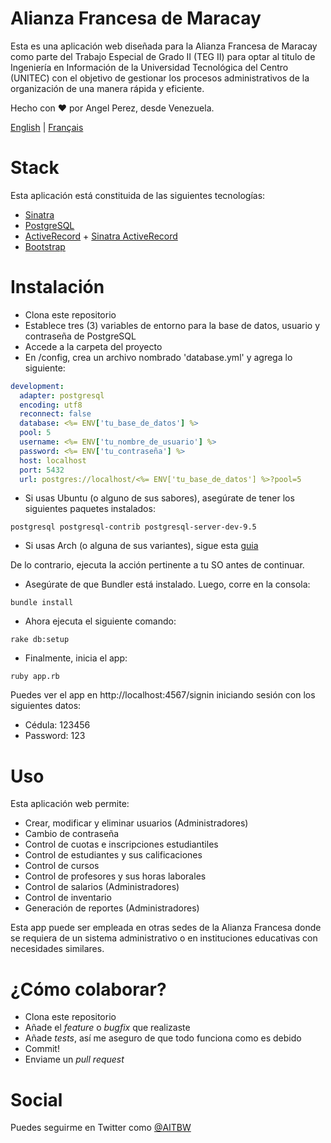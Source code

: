 # Alianza Francesa de Maracay

Esta es una aplicación web diseñada para la Alianza Francesa de Maracay como parte del Trabajo Especial de Grado II (TEG II) para optar al titulo de Ingeniería en Información de la Universidad Tecnológica del Centro (UNITEC) con el objetivo de gestionar los procesos administrativos de la organización de una manera rápida y eficiente.

Hecho con ♥ por Angel Perez, desde Venezuela.

[English](./README.md) | [Français](./README.fr.md)

# Stack

Esta aplicación está constituida de las siguientes tecnologías:
* [Sinatra](http://www.sinatrarb.com/)
* [PostgreSQL](https://www.postgresql.org/)
* [ActiveRecord](http://guides.rubyonrails.org/active_record_basics.html) + [Sinatra ActiveRecord](https://github.com/janko-m/sinatra-activerecord)
* [Bootstrap](http://getbootstrap.com/)

# Instalación
* Clona este repositorio
* Establece tres (3) variables de entorno para la base de datos, usuario y contraseña de PostgreSQL
* Accede a la carpeta del proyecto
* En /config, crea un archivo nombrado 'database.yml' y agrega lo siguiente:

``` yaml
development:
  adapter: postgresql
  encoding: utf8
  reconnect: false
  database: <%= ENV['tu_base_de_datos'] %>
  pool: 5
  username: <%= ENV['tu_nombre_de_usuario'] %>
  password: <%= ENV['tu_contraseña'] %>
  host: localhost
  port: 5432
  url: postgres://localhost/<%= ENV['tu_base_de_datos'] %>?pool=5
```

* Si usas Ubuntu (o alguno de sus sabores), asegúrate de tener los siguientes paquetes instalados:

``` shell
postgresql postgresql-contrib postgresql-server-dev-9.5
```

* Si usas Arch (o alguna de sus variantes), sigue esta [guia](https://wiki.archlinux.org/index.php/PostgreSQL)

De lo contrario, ejecuta la acción pertinente a tu SO antes de continuar.

* Asegúrate de que Bundler está instalado. Luego, corre en la consola:

``` shell
bundle install
```

* Ahora ejecuta el siguiente comando:

``` shell
rake db:setup
```

* Finalmente, inicia el app:

``` shell
ruby app.rb
```

Puedes ver el app en http://localhost:4567/signin iniciando sesión con los siguientes datos:
* Cédula: 123456
* Password: 123

# Uso
Esta aplicación web permite:
* Crear, modificar y eliminar usuarios (Administradores)
* Cambio de contraseña
* Control de cuotas e inscripciones estudiantiles
* Control de estudiantes y sus calificaciones
* Control de cursos
* Control de profesores y sus horas laborales
* Control de salarios (Administradores)
* Control de inventario
* Generación de reportes (Administradores)

Esta app puede ser empleada en otras sedes de la Alianza Francesa donde se requiera de un sistema administrativo o en instituciones educativas con necesidades similares.

# ¿Cómo colaborar?
* Clona este repositorio
* Añade el *feature* o *bugfix* que realizaste
* Añade *tests*, así me aseguro de que todo funciona como es debido
* Commit!
* Enviame un *pull request*

# Social
Puedes seguirme en Twitter como [@AITBW](https://twitter.com/AITBW)
